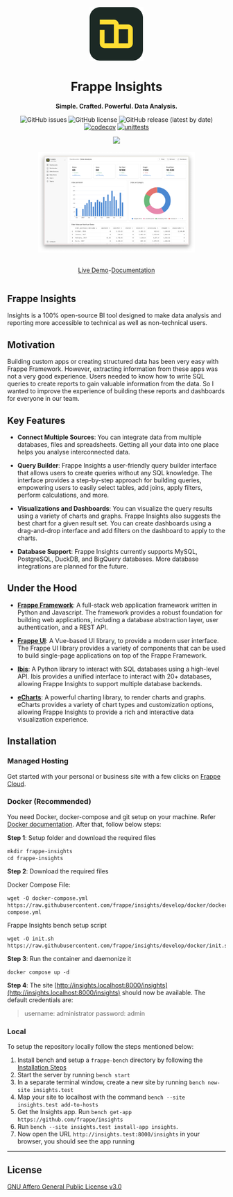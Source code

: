 <div align="center" markdown="1">

<img src=".github/new-logo.svg" alt="Frappe Insights logo" width="124"/>
<h1>Frappe Insights</h1>

**Simple. Crafted. Powerful. Data Analysis.**

![GitHub issues](https://img.shields.io/github/issues/frappe/insights)
![GitHub license](https://img.shields.io/github/license/frappe/insights)
![GitHub release (latest by date)](https://img.shields.io/github/v/release/frappe/insights)
[![codecov](https://codecov.io/github/frappe/insights/branch/develop/graph/badge.svg?token=8ZXHCY4G9U)](https://codecov.io/github/frappe/insights)
[![unittests](https://github.com/frappe/insights/actions/workflows/server-tests.yml/badge.svg)](https://github.com/frappe/insights/actions/workflows/server-tests.yml)

</div>

<div align="center" style="max-height: 40px;">
	<a href="https://frappecloud.com/insights/signup">
		<img src="https://github.com/frappe/hrms/blob/develop/.github/try-on-f-cloud-button.svg" height="40">
	</a>
</div>

<div align="center" style="padding-top: 1rem; padding-bottom: 1rem; display: flex; justify-content:center;">
	<img src=".github/hero-image.png?v=3" alt="Hero Image" width="72%" />
</div>

<div align="center" style="padding-top: 1rem; padding-bottom: 1rem; display: flex; justify-content:center;">
	<a href="https://insightsdemo.frappe.cloud">Live Demo</a>
	-
	<a href="https://docs.frappeinsights.com">Documentation</a>
</div>

## Frappe Insights
Insights is a 100% open-source BI tool designed to make data analysis and reporting more accessible to technical as well as non-technical users.


## Motivation
Building custom apps or creating structured data has been very easy with Frappe Framework. However, extracting information from these apps was not a very good experience. Users needed to know how to write SQL queries to create reports to gain valuable information from the data. So I wanted to improve the experience of building these reports and dashboards for everyone in our team.

## Key Features

- **Connect Multiple Sources**: You can integrate data from multiple databases, files and spreadsheets. Getting all your data into one place helps you analyse interconnected data.

- **Query Builder**: Frappe Insights a user-friendly query builder interface that allows users to create queries without any SQL knowledge. The interface provides a step-by-step approach for building queries, empowering users to easily select tables, add joins, apply filters, perform calculations, and more.

- **Visualizations and Dashboards**: You can visualize the query results using a variety of charts and graphs. Frappe Insights also suggests the best chart for a given result set. You can create dashboards using a drag-and-drop interface and add filters on the dashboard to apply to the charts.

- **Database Support**: Frappe Insights currently supports MySQL, PostgreSQL, DuckDB, and BigQuery databases. More database integrations are planned for the future.

## Under the Hood

- [**Frappe Framework**](https://github.com/frappe/frappe): A full-stack web application framework written in Python and Javascript. The framework provides a robust foundation for building web applications, including a database abstraction layer, user authentication, and a REST API.

- [**Frappe UI**](https://github.com/frappe/frappe-ui): A Vue-based UI library, to provide a modern user interface. The Frappe UI library provides a variety of components that can be used to build single-page applications on top of the Frappe Framework.

- [**Ibis**](https://github.com/ibis-project/ibis): A Python library to interact with SQL databases using a high-level API. Ibis provides a unified interface to interact with 20+ databases, allowing Frappe Insights to support multiple database backends.

- [**eCharts**](https://github.com/apache/echarts): A powerful charting library, to render charts and graphs. eCharts provides a variety of chart types and customization options, allowing Frappe Insights to provide a rich and interactive data visualization experience.


## Installation

### Managed Hosting

Get started with your personal or business site with a few clicks on [Frappe Cloud](https://frappecloud.com/insights/signup).

### Docker (Recommended)

You need Docker, docker-compose and git setup on your machine. Refer [Docker documentation](https://docs.docker.com/). After that, follow below steps:

**Step 1**: Setup folder and download the required files

    mkdir frappe-insights
    cd frappe-insights

**Step 2**: Download the required files

Docker Compose File:

    wget -O docker-compose.yml https://raw.githubusercontent.com/frappe/insights/develop/docker/docker-compose.yml

Frappe Insights bench setup script

    wget -O init.sh https://raw.githubusercontent.com/frappe/insights/develop/docker/init.sh

**Step 3**: Run the container and daemonize it

    docker compose up -d

**Step 4**: The site [http://insights.localhost:8000/insights](http://insights.localhost:8000/insights) should now be available. The default credentials are:

> username: administrator
> password: admin

### Local

To setup the repository locally follow the steps mentioned below:

1. Install bench and setup a `frappe-bench` directory by following the [Installation Steps](https://frappeframework.com/docs/user/en/installation)
1. Start the server by running `bench start`
1. In a separate terminal window, create a new site by running `bench new-site insights.test`
1. Map your site to localhost with the command `bench --site insights.test add-to-hosts`
1. Get the Insights app. Run `bench get-app https://github.com/frappe/insights`
1. Run `bench --site insights.test install-app insights`.
1. Now open the URL `http://insights.test:8000/insights` in your browser, you should see the app running

---

## License

[GNU Affero General Public License v3.0](license.txt)
